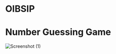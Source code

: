 # OIBSIP

# Number Guessing Game

![Screenshot (1)](https://github.com/Anshumaankhare123/OIBSIP/assets/94692766/26304a3d-4d9d-4e6f-beee-be96d28095bc)
